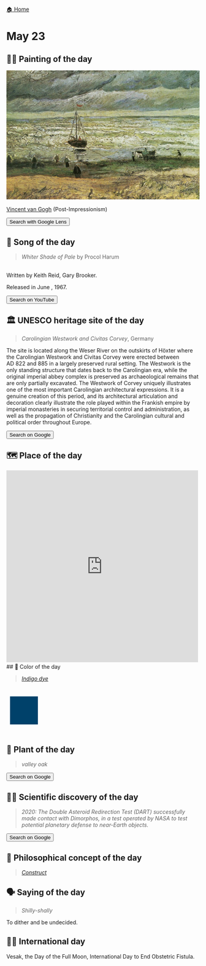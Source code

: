 
[🏠 Home](../../index.md)

# May 23

## 🧑‍🎨 Painting of the day

<img width="600" src="../img/Vincent_van_Gogh_6.jpg">

[Vincent van Gogh](http://en.wikipedia.org/wiki/Vincent_van_Gogh) (Post-Impressionism)

<button class="btn btn-success"
onclick=" window.open('https://lens.google.com/uploadbyurl?url=https://iretes.github.io/one-a-day/data/img/Vincent_van_Gogh_6.jpg','_blank')">
Search with Google Lens
</button>

## 🎼 Song of the day

> *Whiter Shade of Pale*
by Procol Harum

<br />Written by Keith Reid, Gary Brooker.

Released in June , 1967.

<button class="btn btn-success"
onclick=" window.open('http://www.youtube.com/search?q=Whiter Shade of Pale by Procol Harum','_blank')">
Search on YouTube
</button>

## 🏛️ UNESCO heritage site of the day

> *Carolingian Westwork and Civitas Corvey*, Germany

<p>The site is located along the Weser River on the outskirts of Höxter where the Carolingian Westwork and Civitas Corvey were erected between AD 822 and 885 in a largely preserved rural setting. The Westwork is the only standing structure that dates back to the Carolingian era, while the original imperial abbey complex is preserved as archaeological remains that are only partially excavated. The Westwork of Corvey uniquely illustrates one of the most important Carolingian architectural expressions. It is a genuine creation of this period, and its architectural articulation and decoration clearly illustrate the role played within the Frankish empire by imperial monasteries in securing territorial control and administration, as well as the propagation of Christianity and the Carolingian cultural and political order throughout Europe.</p>

<button class="btn btn-success"
onclick=" window.open('http://www.google.com/search?q=Carolingian Westwork and Civitas Corvey','_blank')">
Search on Google
</button>

## 🗺️ Place of the day

<iframe
src="https://www.mapcrunch.com"
name="mapcrunch"
width="500"
height="500"
allowTransparency="true"
scrolling="no"
frameborder="0"
>
</iframe>
## 🎨 Color of the day

> *[Indigo dye](https://en.wikipedia.org/wiki/Indigo#Indigo_dye)*

<div style="color:#00416A; font-size: 100px;">&#9632;</div>

## 🌿 Plant of the day

> *valley oak*

<button class="btn btn-success"
onclick=" window.open('http://www.google.com/search?q=valley oak','_blank')">
Search on Google
</button>

## 🧑‍🔬 Scientific discovery of the day

> *2020: The Double Asteroid Redirection Test (DART) successfully made contact with Dimorphos, in a test operated by NASA to test potential planetary defense to near-Earth objects.*

<button class="btn btn-success"
onclick=" window.open('http://www.google.com/search?q=2020: The Double Asteroid Redirection Test (DART) successfully made contact with Dimorphos, in a test operated by NASA to test potential planetary defense to near-Earth objects.','_blank')"> 
Search on Google
</button>

## 💭 Philosophical concept of the day

> *[Construct](https://en.wikipedia.org/wiki/Construct_(philosophy_of_science))*

## 🗣️ Saying of the day

> *Shilly-shally*

To dither and be undecided.

## 🏳️‍🌈 International day

Vesak, the Day of the Full Moon, International Day to End Obstetric Fistula.